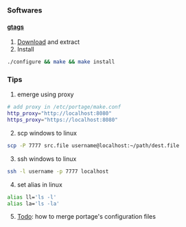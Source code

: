 ### Softwares

#### [gtags](https://www.gnu.org/software/global/global.html)

1. [Download](https://www.gnu.org/software/global/download.html) and extract
2. Install
```bash
./configure && make && make install
```

### Tips

1. emerge using proxy
```bash
# add proxy in /etc/portage/make.conf
http_proxy="http://localhost:8080"
https_proxy="https://localhost:8080"
```

2. scp windows to linux
```bash
scp -P 7777 src.file username@localhost:~/path/dest.file
```

3. ssh windows to linux
```bash
ssh -l username -p 7777 localhost
```

4. set alias in linux
```bash
alias ll='ls -l'
alias la='ls -la'
```
5. [Todo](../Todo.md#Todo): how to merge portage's configuration files

